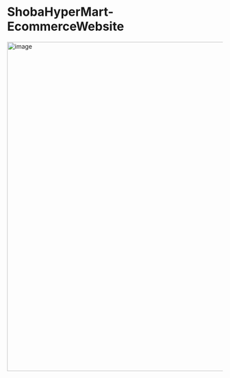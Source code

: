 # ShobaHyperMart-EcommerceWebsite
<img width="1366" height="768" alt="image" src="https://github.com/user-attachments/assets/716e0c9b-f69a-4a3e-b836-89d99411e3e8" />

